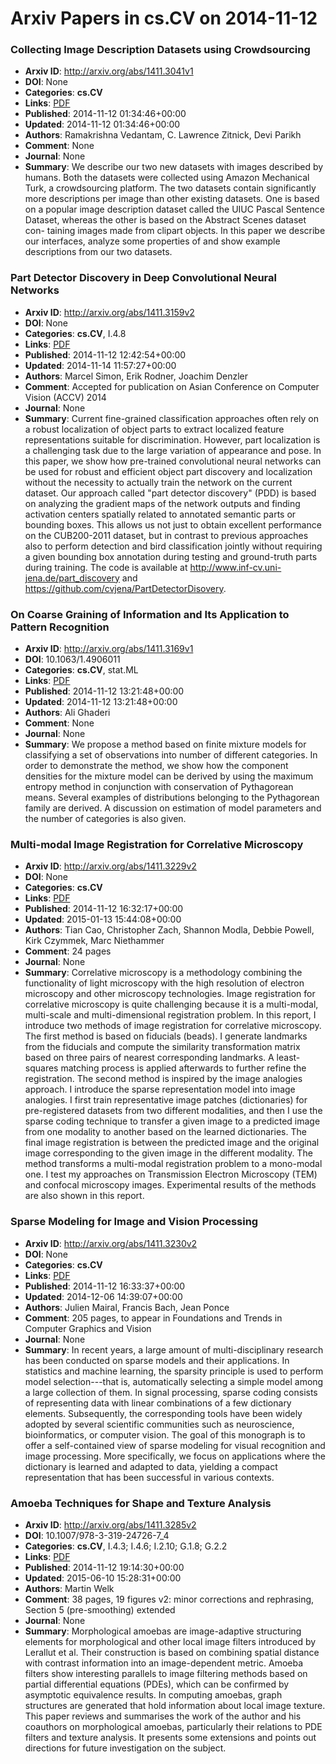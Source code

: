 # Arxiv Papers in cs.CV on 2014-11-12
### Collecting Image Description Datasets using Crowdsourcing
- **Arxiv ID**: http://arxiv.org/abs/1411.3041v1
- **DOI**: None
- **Categories**: **cs.CV**
- **Links**: [PDF](http://arxiv.org/pdf/1411.3041v1)
- **Published**: 2014-11-12 01:34:46+00:00
- **Updated**: 2014-11-12 01:34:46+00:00
- **Authors**: Ramakrishna Vedantam, C. Lawrence Zitnick, Devi Parikh
- **Comment**: None
- **Journal**: None
- **Summary**: We describe our two new datasets with images described by humans. Both the datasets were collected using Amazon Mechanical Turk, a crowdsourcing platform. The two datasets contain significantly more descriptions per image than other existing datasets. One is based on a popular image description dataset called the UIUC Pascal Sentence Dataset, whereas the other is based on the Abstract Scenes dataset con- taining images made from clipart objects. In this paper we describe our interfaces, analyze some properties of and show example descriptions from our two datasets.



### Part Detector Discovery in Deep Convolutional Neural Networks
- **Arxiv ID**: http://arxiv.org/abs/1411.3159v2
- **DOI**: None
- **Categories**: **cs.CV**, I.4.8
- **Links**: [PDF](http://arxiv.org/pdf/1411.3159v2)
- **Published**: 2014-11-12 12:42:54+00:00
- **Updated**: 2014-11-14 11:57:27+00:00
- **Authors**: Marcel Simon, Erik Rodner, Joachim Denzler
- **Comment**: Accepted for publication on Asian Conference on Computer Vision
  (ACCV) 2014
- **Journal**: None
- **Summary**: Current fine-grained classification approaches often rely on a robust localization of object parts to extract localized feature representations suitable for discrimination. However, part localization is a challenging task due to the large variation of appearance and pose. In this paper, we show how pre-trained convolutional neural networks can be used for robust and efficient object part discovery and localization without the necessity to actually train the network on the current dataset. Our approach called "part detector discovery" (PDD) is based on analyzing the gradient maps of the network outputs and finding activation centers spatially related to annotated semantic parts or bounding boxes.   This allows us not just to obtain excellent performance on the CUB200-2011 dataset, but in contrast to previous approaches also to perform detection and bird classification jointly without requiring a given bounding box annotation during testing and ground-truth parts during training. The code is available at http://www.inf-cv.uni-jena.de/part_discovery and https://github.com/cvjena/PartDetectorDisovery.



### On Coarse Graining of Information and Its Application to Pattern Recognition
- **Arxiv ID**: http://arxiv.org/abs/1411.3169v1
- **DOI**: 10.1063/1.4906011
- **Categories**: **cs.CV**, stat.ML
- **Links**: [PDF](http://arxiv.org/pdf/1411.3169v1)
- **Published**: 2014-11-12 13:21:48+00:00
- **Updated**: 2014-11-12 13:21:48+00:00
- **Authors**: Ali Ghaderi
- **Comment**: None
- **Journal**: None
- **Summary**: We propose a method based on finite mixture models for classifying a set of observations into number of different categories. In order to demonstrate the method, we show how the component densities for the mixture model can be derived by using the maximum entropy method in conjunction with conservation of Pythagorean means. Several examples of distributions belonging to the Pythagorean family are derived. A discussion on estimation of model parameters and the number of categories is also given.



### Multi-modal Image Registration for Correlative Microscopy
- **Arxiv ID**: http://arxiv.org/abs/1411.3229v2
- **DOI**: None
- **Categories**: **cs.CV**
- **Links**: [PDF](http://arxiv.org/pdf/1411.3229v2)
- **Published**: 2014-11-12 16:32:17+00:00
- **Updated**: 2015-01-13 15:44:08+00:00
- **Authors**: Tian Cao, Christopher Zach, Shannon Modla, Debbie Powell, Kirk Czymmek, Marc Niethammer
- **Comment**: 24 pages
- **Journal**: None
- **Summary**: Correlative microscopy is a methodology combining the functionality of light microscopy with the high resolution of electron microscopy and other microscopy technologies. Image registration for correlative microscopy is quite challenging because it is a multi-modal, multi-scale and multi-dimensional registration problem. In this report, I introduce two methods of image registration for correlative microscopy. The first method is based on fiducials (beads). I generate landmarks from the fiducials and compute the similarity transformation matrix based on three pairs of nearest corresponding landmarks. A least-squares matching process is applied afterwards to further refine the registration. The second method is inspired by the image analogies approach. I introduce the sparse representation model into image analogies. I first train representative image patches (dictionaries) for pre-registered datasets from two different modalities, and then I use the sparse coding technique to transfer a given image to a predicted image from one modality to another based on the learned dictionaries. The final image registration is between the predicted image and the original image corresponding to the given image in the different modality. The method transforms a multi-modal registration problem to a mono-modal one. I test my approaches on Transmission Electron Microscopy (TEM) and confocal microscopy images. Experimental results of the methods are also shown in this report.



### Sparse Modeling for Image and Vision Processing
- **Arxiv ID**: http://arxiv.org/abs/1411.3230v2
- **DOI**: None
- **Categories**: **cs.CV**
- **Links**: [PDF](http://arxiv.org/pdf/1411.3230v2)
- **Published**: 2014-11-12 16:33:37+00:00
- **Updated**: 2014-12-06 14:39:07+00:00
- **Authors**: Julien Mairal, Francis Bach, Jean Ponce
- **Comment**: 205 pages, to appear in Foundations and Trends in Computer Graphics
  and Vision
- **Journal**: None
- **Summary**: In recent years, a large amount of multi-disciplinary research has been conducted on sparse models and their applications. In statistics and machine learning, the sparsity principle is used to perform model selection---that is, automatically selecting a simple model among a large collection of them. In signal processing, sparse coding consists of representing data with linear combinations of a few dictionary elements. Subsequently, the corresponding tools have been widely adopted by several scientific communities such as neuroscience, bioinformatics, or computer vision. The goal of this monograph is to offer a self-contained view of sparse modeling for visual recognition and image processing. More specifically, we focus on applications where the dictionary is learned and adapted to data, yielding a compact representation that has been successful in various contexts.



### Amoeba Techniques for Shape and Texture Analysis
- **Arxiv ID**: http://arxiv.org/abs/1411.3285v2
- **DOI**: 10.1007/978-3-319-24726-7_4
- **Categories**: **cs.CV**, I.4.3; I.4.6; I.2.10; G.1.8; G.2.2
- **Links**: [PDF](http://arxiv.org/pdf/1411.3285v2)
- **Published**: 2014-11-12 19:14:30+00:00
- **Updated**: 2015-06-10 15:28:31+00:00
- **Authors**: Martin Welk
- **Comment**: 38 pages, 19 figures v2: minor corrections and rephrasing, Section 5
  (pre-smoothing) extended
- **Journal**: None
- **Summary**: Morphological amoebas are image-adaptive structuring elements for morphological and other local image filters introduced by Lerallut et al. Their construction is based on combining spatial distance with contrast information into an image-dependent metric. Amoeba filters show interesting parallels to image filtering methods based on partial differential equations (PDEs), which can be confirmed by asymptotic equivalence results. In computing amoebas, graph structures are generated that hold information about local image texture. This paper reviews and summarises the work of the author and his coauthors on morphological amoebas, particularly their relations to PDE filters and texture analysis. It presents some extensions and points out directions for future investigation on the subject.



